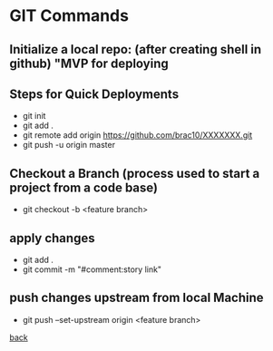 # GIT Commands

## Initialize a local repo: (after creating shell in github) "MVP for deploying

## Steps for Quick Deployments

- git init
- git add .
- git remote add origin https://github.com/brac10/XXXXXXX.git
- git push -u origin master

## Checkout a Branch (process used to start a project from a code base)

- git checkout -b &lt;feature branch&gt;

## apply changes

- git add .
- git commit -m "#comment:story link"

## push changes upstream from local Machine

- git push
  –set-upstream origin &lt;feature branch&gt;

[back](./)
